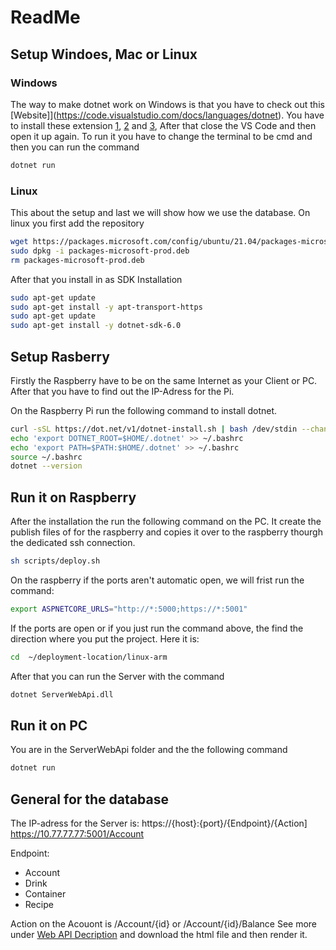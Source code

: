 # ReadMe 
## Setup Windoes, Mac or Linux

### Windows 
The way to make dotnet work on Windows is that you have to check out this [Website]](https://code.visualstudio.com/docs/languages/dotnet). You have to install these extension [1](https://dotnet.microsoft.com/en-us/download), [2](https://marketplace.visualstudio.com/items?itemName=ms-dotnettools.csharp) and [3](https://marketplace.visualstudio.com/items?itemName=Ionide.Ionide-fsharp), After that close the VS Code and then open it up again. To run it you have to change the terminal to be cmd and then you can run the command
```bash
dotnet run
```

### Linux
This about the setup and last we will show how we use the database. 
On linux you first add the repository
```bash
wget https://packages.microsoft.com/config/ubuntu/21.04/packages-microsoft-prod.deb -O packages-microsoft-prod.deb
sudo dpkg -i packages-microsoft-prod.deb
rm packages-microsoft-prod.deb
```
After that you install in as SDK Installation 	
```bash
sudo apt-get update
sudo apt-get install -y apt-transport-https
sudo apt-get update
sudo apt-get install -y dotnet-sdk-6.0
```

## Setup Rasberry
Firstly the Raspberry have to be on the same Internet as your Client or PC. After that you have to find out the IP-Adress for the Pi.

On the Raspberry Pi run the following command to install dotnet. 
```bash
curl -sSL https://dot.net/v1/dotnet-install.sh | bash /dev/stdin --channel Current
echo 'export DOTNET_ROOT=$HOME/.dotnet' >> ~/.bashrc
echo 'export PATH=$PATH:$HOME/.dotnet' >> ~/.bashrc
source ~/.bashrc
dotnet --version
```

## Run it on Raspberry
After the installation the run the following command on the PC. It create the publish files of for the raspberry and copies it over to the raspberry thourgh the dedicated ssh connection. 
```bash
sh scripts/deploy.sh 

```
On the raspberry if the ports aren't automatic open, we will frist run the command:  
```bash
export ASPNETCORE_URLS="http://*:5000;https://*:5001"
```

If the ports are open or if you just run the command above, the find the direction where you put the project. Here it is:
```bash
cd  ~/deployment-location/linux-arm 
```
After that you can run the Server with the command
```bash
dotnet ServerWebApi.dll
```

## Run it on PC
You are in the ServerWebApi folder and the the following command
```bash
dotnet run 
```

## General for the database
The IP-adress for the Server is:
https://{host}:{port}/{Endpoint}/{Action]
https://10.77.77.77:5001/Account

Endpoint: 
* Account
* Drink
* Container
* Recipe

Action on the Acouont is /Account/{id} or /Account/{id}/Balance
See more under [Web API Decription](https://github.com/DuweBTC/Semesterprojekt3/blob/main/Database/API-beskrivelse/index1.html) and download the html file and then render it.